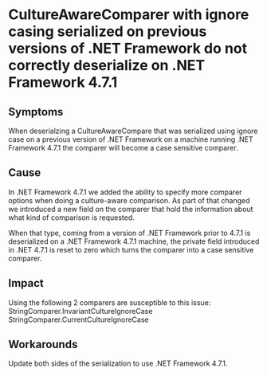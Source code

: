 # CultureAwareComparer with ignore casing serialized on previous versions of .NET Framework do not correctly deserialize on .NET Framework 4.7.1 

## Symptoms

When deserialzing a CultureAwareCompare that was serialized using ignore case on a previous version of .NET Framework on a machine running .NET Framework 4.7.1 the comparer will become a case sensitive comparer.

## Cause

In .NET Framework 4.7.1 we added the ability to specify more comparer options when doing a culture-aware comparison. 
As part of that changed we introduced a new field on the comparer that hold the information about what kind of comparison is requested.

When that type, coming from a version of .NET Framework prior to 4.7.1 is deserialized on a .NET Framework 4.7.1 machine, the private field introduced in .NET 4.7.1 is reset to zero which turns the comparer into a case sensitive comparer.

## Impact

Using the following 2 comparers are susceptible to this issue:
StringComparer.InvariantCultureIgnoreCase
StringComparer.CurrentCultureIgnoreCase

## Workarounds

Update both sides of the serialization to use .NET Framework 4.7.1.

